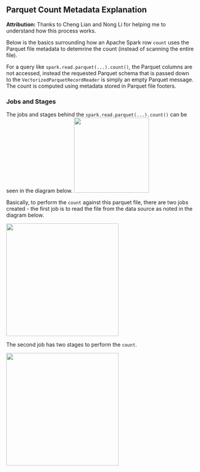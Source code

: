 ## Parquet Count Metadata Explanation

**Attribution:** Thanks to Cheng Lian and Nong Li for helping me to understand how this process works.

Below is the basics surrounding how an Apache Spark row `count` uses the Parquet file metadata to detemrine the count (instead of scanning the entire file).  

For a query like `spark.read.parquet(...).count()`, the Parquet columns are not accessed, instead the requested Parquet schema that is passed down to the `VectorizedParquetRecordReader` is simply an empty Parquet message. 
The count is computed using metadata stored in Parquet file footers.

### Jobs and Stages
The jobs and stages behind the `spark.read.parquet(...).count()` can be seen in the diagram below.
<img src="https://github.com/dennyglee/databricks/blob/master/images/1-parquet-count.png" height="200px"/>

Basically, to perform the `count` against this parquet file, there are two jobs created - the first job is to read the file from the data source as noted in the diagram below.

<img src="https://github.com/dennyglee/databricks/blob/master/images/2-Job-0.png" height="300px"/>

The second job has two stages to perform the `count`.

<img src="https://github.com/dennyglee/databricks/blob/master/images/3-Job-1.png" height="300px"/>







